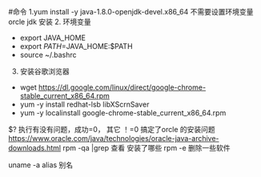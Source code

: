 #命令
1.yum install -y java-1.8.0-openjdk-devel.x86_64 不需要设置环境变量
orcle jdk 安装
2. 环境变量
 - export JAVA_HOME
 - export $PATH=$JAVA_HOME:$PATH
 - source ~/.bashrc 
3. 安装谷歌浏览器
- wget https://dl.google.com/linux/direct/google-chrome-stable_current_x86_64.rpm
- yum -y install redhat-lsb libXScrnSaver
- yum -y localinstall google-chrome-stable_current_x86_64.rpm

$? 执行有没有问题，成功=0， 其它 ！=0 
搞定了orcle 的安装问题
https://www.oracle.com/java/technologies/oracle-java-archive-downloads.html
rpm -qa |grep 查看 安装了哪些
rpm -e 删除一些软件

uname -a
alias 别名





